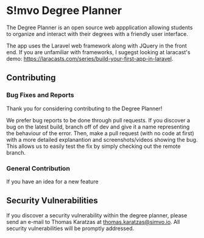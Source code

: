 # S!mvo Degree Planner

The Degree Planner is an open source web appplication allowing students to organize and interact with their degrees with a friendly user interface.

The app uses the Laravel web framework along with JQuery in the front end. If you are unfamiliar with frameworks, I sugegst looking at laracast's demo: https://laracasts.com/series/build-your-first-app-in-laravel.

## Contributing

### Bug Fixes and Reports

Thank you for considering contributing to the Degree Planner!

We prefer bug reports to be done through pull requests. If you discover a bug on the latest build, branch off of dev and give it a name representing the behaviour of the error. Then, make a pull request (with no code at first) with a more detailed explanantion and screenshots/videos showing the bug. This allows us to easily test the fix by simply checking out the remote branch.

### General Contribution

If you have an idea for a new feature 
## Security Vulnerabilities

If you discover a security vulnerability within the degree planner, please send an e-mail to Thomas Karatzas at thomas.karatzas@simvo.io. All security vulnerabilities will be promptly addressed.

